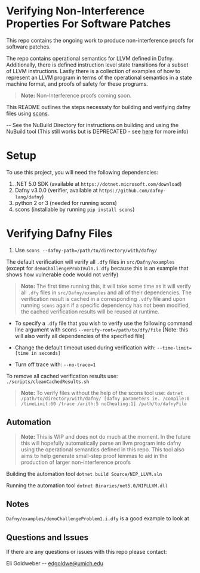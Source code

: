 # Verifying Non-Interference Properties For Software Patches
This repo contains the ongoing work to produce non-interference proofs for software patches.

The repo contains operational semantics for LLVM defined in Dafny. Additionally, there is defined instruction level state transitions for a subset of LLVM instructions. Lastly there is a collection of examples of how to represent an LLVM program in terms of the operational semantics in a state machine format, and proofs of safety for these programs.

 > **Note:** Non-Interference proofs coming soon.


This README outlines the steps necessaty for building and verifying dafny files using [scons](https://scons.org/). 

-- See the NuBuild Directory for instructions on building and using the NuBuild tool (This still works but is DEPRECATED - see [here](./NuBuild/README.md) for more info)


# Setup

To use this project, you will need the following dependencies:

 1. .NET 5.0 SDK (available at `https://dotnet.microsoft.com/download`)
 2. Dafny v3.0.0 (verifier, available at `https://github.com/dafny-lang/dafny`)
 3. python 2 or 3 (needed for running scons)
 4. scons (installable by running `pip install scons`)

# Verifying Dafny Files

 1. Use `scons --dafny-path=/path/to/directory/with/dafny/`
 
 The default verification will verify all `.dfy` files in `src/Dafny/examples` (except for `demoChallengeProb1Vuln.i.dfy` because this is an example that shows how vulnerable code would not verify)

 > **Note:** The first time running this, it will take some time as it will verify all `.dfy` files in `src/Dafny/examples` and all of their dependencies. The verification result is cached in a corresponding `.vdfy` file and upon running `scons` again if a specific dependency has not been modified, the cached verification results will be reused at runtime. 


 * To specify a `.dfy` file that you wish to verify use the following command line argument with scons `--verify-root=/path/to/dfy/file` [Note: this will also verify all dependencies of the specified file]
			
* Change the default timeout used during verification with: `--time-limit=[time in seconds]` 

* Turn off trace with: `--no-trace=1` 

To remove all cached verification results use: `./scripts/cleanCachedResults.sh`

 > **Note:** To verify files without the help of the scons tool use: `dotnet /path/to/directory/with/dafny/ [dafny parameters ie. /compile:0 /timeLimit:60 /trace /arith:5 noCheating:1] /path/to/dafnyFile`

## Automation

> **Note:** This is WIP and does not do much at the moment. In the future this will hopefully automatically parse an llvm program into dafny using the operational semantics defined in this repo. This tool also aims to help generate small-step proof lemmas to aid in the production of larger non-interference proofs

Building the automation tool `dotnet build Source/NIP_LLVM.sln`

Running the automation tool `dotnet Binaries/net5.0/NIPLLVM.dll`

## Notes

`Dafny/examples/demoChallengeProblem1.i.dfy` is a good example to look at

## Questions and Issues

If there are any questions or issues with this repo please contact:

Eli Goldweber -- edgoldwe@umich.edu
